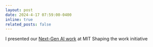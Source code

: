 ```yaml
---
layout: post
date: 2024-4-17 07:59:00-0400
inline: true
related_posts: false
---
```


I presented our [Next-Gen AI work](https://mit-genai.pubpub.org/pub/9s6690gd/release/2?readingCollection=6d8d7700) at MIT Shaping the work initiative